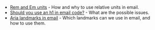 * [Rem and Em units](email-accessibility/rem-and-em) - How and why to use relative units in email.
* [Should you use an h1 in email code?](email-accessibility/should-you-use-an-h1-in-email-code) - What are the possible issues.
* [Aria landmarks in email](email-accessibility/aria-landmarks-in-html-email) - Which landmarks can we use in email, and how to use them.
